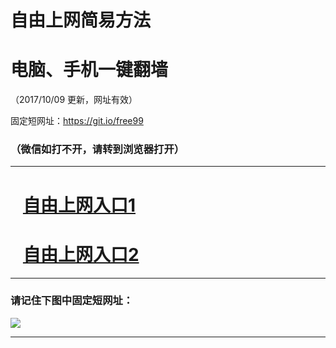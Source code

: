 ﻿# 自由上网简易方法

# 电脑、手机一键翻墙

（2017/10/09 更新，网址有效）

固定短网址：https://git.io/free99

### （微信如打不开，请转到浏览器打开）


***





# &nbsp;&nbsp; <a href="http://ft2150621967.fwq-tz-1001.info/fwqtz01.html?t=100900116432 " target="_blank">自由上网入口1</a>
# &nbsp;&nbsp; <a href="http://ft850232315.fwq-tz-1002.info/fwqtz02.html?t=100900127940 " target="_blank">自由上网入口2</a>
***

### 请记住下图中固定短网址：

<img src="https://s3-us-west-2.amazonaws.com/fwq-1001/yjfq-20170905okok.png" /> 


***

